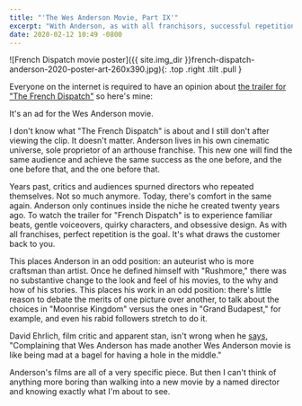 ```yaml
---
title: "'The Wes Anderson Movie, Part IX'"
excerpt: "With Anderson, as with all franchisors, successful repetition is the goal."
date: 2020-02-12 10:49 -0800
---
```

![French Dispatch movie poster]({{ site.img_dir }}french-dispatch-anderson-2020-poster-art-260x390.jpg){: .top .right .tilt .pull }

Everyone on the internet is required to have an opinion about [the trailer for "The French Dispatch"](https://www.youtube.com/watch?v=TcPk2p0Zaw4) so here's mine:

It's an ad for the Wes Anderson movie.

I don't know what "The French Dispatch" is about and I still don't after viewing the clip. It doesn't matter. Anderson lives in his own cinematic universe, sole proprietor of an arthouse franchise. This new one will find the same audience and achieve the same success as the one before, and the one before that, and the one before that.

Years past, critics and audiences spurned directors who repeated themselves. Not so much anymore. Today, there's comfort in the same again. Anderson only continues inside the niche he created twenty years ago. To watch the trailer for "French Dispatch" is to experience familiar beats, gentle voiceovers, quirky characters, and obsessive design. As with all franchises, perfect repetition is the goal. It's what draws the customer back to you.

This places Anderson in an odd position: an auteurist who is more craftsman than artist. Once he defined himself with "Rushmore," there was no substantive change to the look and feel of his movies, to the why and how of his stories. This places his work in an odd position: there's little reason to debate the merits of one picture over another, to talk about the choices in "Moonrise Kingdom" versus the ones in "Grand Budapest," for example, and even his rabid followers stretch to do it.

David Ehrlich, film critic and apparent stan, isn't wrong when he [says](https://twitter.com/davidehrlich/status/1227660182555123713), "Complaining that Wes Anderson has made another Wes Anderson movie is like being mad at a bagel for having a hole in the middle."

Anderson's films are all of a very specific piece. But then I can't think of anything more boring than walking into a new movie by a named director and knowing exactly what I'm about to see.
